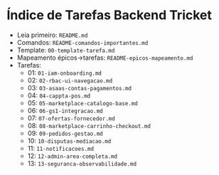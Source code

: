 # Índice de Tarefas Backend Tricket

- Leia primeiro: `README.md`
- Comandos: `README-comandos-importantes.md`
- Template: `00-template-tarefa.md`
- Mapeamento épicos→tarefas: `README-epicos-mapeamento.md`
- Tarefas:
  - 01: `01-iam-onboarding.md`
  - 02: `02-rbac-ui-navegacao.md`
  - 03: `03-asaas-contas-pagamentos.md`
  - 04: `04-cappta-pos.md`
  - 05: `05-marketplace-catalogo-base.md`
  - 06: `06-gs1-integracao.md`
  - 07: `07-ofertas-fornecedor.md`
  - 08: `08-marketplace-carrinho-checkout.md`
  - 09: `09-pedidos-gestao.md`
  - 10: `10-disputas-mediacao.md`
  - 11: `11-notificacoes.md`
  - 12: `12-admin-area-completa.md`
  - 13: `13-seguranca-observabilidade.md`
